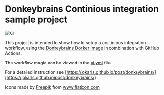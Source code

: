 # Donkeybrains Continious integration sample project
![CI](https://github.com/jokarls/donkeybrains-ci-sample/workflows/CI/badge.svg)

This project is intended to show how to setup a continious integration workflow, using the [Donkeybrains Docker image](https://hub.docker.com/repository/docker/jokarls/donkeybrains) in combination with GitHub Actions.

The workflow magic can be viewed in the [ci.yml](https://github.com/jokarls/donkeybrains-ci-sample/blob/master/.github/workflows/ci.yml) file.

For a detailed instruction see [https://jokarls.github.io/post/donkeybrains/](https://jokarls.github.io/post/donkeybrains/)

Icons made by <a href="https://www.flaticon.com/authors/freepik" title="Freepik">Freepik</a> from <a href="https://www.flaticon.com/" title="Flaticon"> www.flaticon.com</a>
